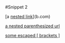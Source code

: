 #Snippet 2

[a [nested link](a.com)](b.com)

[a nested parenthesized url](a.com(()))

[some escaped \[ brackets \]](example.com)
